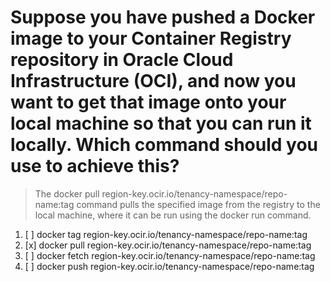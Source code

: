 # Suppose you have pushed a Docker image to your Container Registry repository in Oracle Cloud Infrastructure (OCI), and now you want to get that image onto your local machine so that you can run it locally. Which command should you use to achieve this?

> The docker pull region-key.ocir.io/tenancy-namespace/repo-name:tag command pulls the specified image from the registry to the local machine, where it can be run using the docker run command.

1. [ ] docker tag region-key.ocir.io/tenancy-namespace/repo-name:tag
1. [x] docker pull region-key.ocir.io/tenancy-namespace/repo-name:tag
1. [ ] docker fetch region-key.ocir.io/tenancy-namespace/repo-name:tag
1. [ ] docker push region-key.ocir.io/tenancy-namespace/repo-name:tag